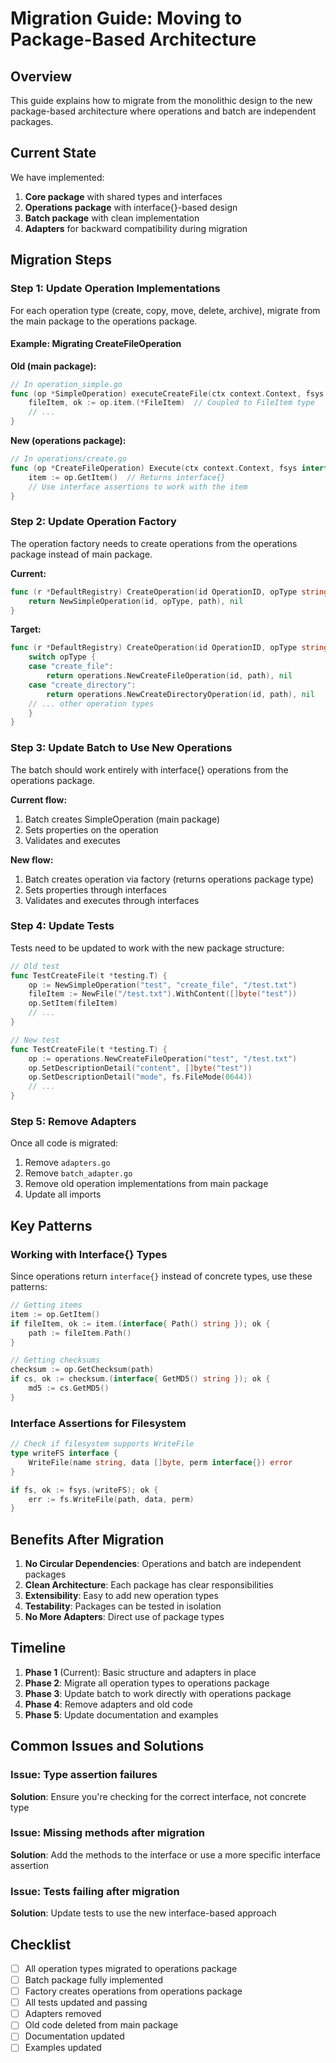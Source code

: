 # Migration Guide: Moving to Package-Based Architecture

## Overview

This guide explains how to migrate from the monolithic design to the new package-based architecture where operations and batch are independent packages.

## Current State

We have implemented:
1. **Core package** with shared types and interfaces
2. **Operations package** with interface{}-based design
3. **Batch package** with clean implementation
4. **Adapters** for backward compatibility during migration

## Migration Steps

### Step 1: Update Operation Implementations

For each operation type (create, copy, move, delete, archive), migrate from the main package to the operations package.

#### Example: Migrating CreateFileOperation

**Old (main package):**
```go
// In operation_simple.go
func (op *SimpleOperation) executeCreateFile(ctx context.Context, fsys FileSystem) error {
    fileItem, ok := op.item.(*FileItem)  // Coupled to FileItem type
    // ...
}
```

**New (operations package):**
```go
// In operations/create.go
func (op *CreateFileOperation) Execute(ctx context.Context, fsys interface{}) error {
    item := op.GetItem()  // Returns interface{}
    // Use interface assertions to work with the item
}
```

### Step 2: Update Operation Factory

The operation factory needs to create operations from the operations package instead of main package.

**Current:**
```go
func (r *DefaultRegistry) CreateOperation(id OperationID, opType string, path string) (interface{}, error) {
    return NewSimpleOperation(id, opType, path), nil
}
```

**Target:**
```go
func (r *DefaultRegistry) CreateOperation(id OperationID, opType string, path string) (interface{}, error) {
    switch opType {
    case "create_file":
        return operations.NewCreateFileOperation(id, path), nil
    case "create_directory":
        return operations.NewCreateDirectoryOperation(id, path), nil
    // ... other operation types
    }
}
```

### Step 3: Update Batch to Use New Operations

The batch should work entirely with interface{} operations from the operations package.

**Current flow:**
1. Batch creates SimpleOperation (main package)
2. Sets properties on the operation
3. Validates and executes

**New flow:**
1. Batch creates operation via factory (returns operations package type)
2. Sets properties through interfaces
3. Validates and executes through interfaces

### Step 4: Update Tests

Tests need to be updated to work with the new package structure:

```go
// Old test
func TestCreateFile(t *testing.T) {
    op := NewSimpleOperation("test", "create_file", "/test.txt")
    fileItem := NewFile("/test.txt").WithContent([]byte("test"))
    op.SetItem(fileItem)
    // ...
}

// New test
func TestCreateFile(t *testing.T) {
    op := operations.NewCreateFileOperation("test", "/test.txt")
    op.SetDescriptionDetail("content", []byte("test"))
    op.SetDescriptionDetail("mode", fs.FileMode(0644))
    // ...
}
```

### Step 5: Remove Adapters

Once all code is migrated:
1. Remove `adapters.go`
2. Remove `batch_adapter.go`
3. Remove old operation implementations from main package
4. Update all imports

## Key Patterns

### Working with Interface{} Types

Since operations return `interface{}` instead of concrete types, use these patterns:

```go
// Getting items
item := op.GetItem()
if fileItem, ok := item.(interface{ Path() string }); ok {
    path := fileItem.Path()
}

// Getting checksums
checksum := op.GetChecksum(path)
if cs, ok := checksum.(interface{ GetMD5() string }); ok {
    md5 := cs.GetMD5()
}
```

### Interface Assertions for Filesystem

```go
// Check if filesystem supports WriteFile
type writeFS interface {
    WriteFile(name string, data []byte, perm interface{}) error
}

if fs, ok := fsys.(writeFS); ok {
    err := fs.WriteFile(path, data, perm)
}
```

## Benefits After Migration

1. **No Circular Dependencies**: Operations and batch are independent packages
2. **Clean Architecture**: Each package has clear responsibilities
3. **Extensibility**: Easy to add new operation types
4. **Testability**: Packages can be tested in isolation
5. **No More Adapters**: Direct use of package types

## Timeline

1. **Phase 1** (Current): Basic structure and adapters in place
2. **Phase 2**: Migrate all operation types to operations package
3. **Phase 3**: Update batch to work directly with operations package
4. **Phase 4**: Remove adapters and old code
5. **Phase 5**: Update documentation and examples

## Common Issues and Solutions

### Issue: Type assertion failures
**Solution**: Ensure you're checking for the correct interface, not concrete type

### Issue: Missing methods after migration
**Solution**: Add the methods to the interface or use a more specific interface assertion

### Issue: Tests failing after migration
**Solution**: Update tests to use the new interface-based approach

## Checklist

- [ ] All operation types migrated to operations package
- [ ] Batch package fully implemented
- [ ] Factory creates operations from operations package
- [ ] All tests updated and passing
- [ ] Adapters removed
- [ ] Old code deleted from main package
- [ ] Documentation updated
- [ ] Examples updated